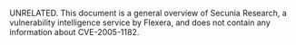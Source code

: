 UNRELATED. This document is a general overview of Secunia Research, a vulnerability intelligence service by Flexera, and does not contain any information about CVE-2005-1182.